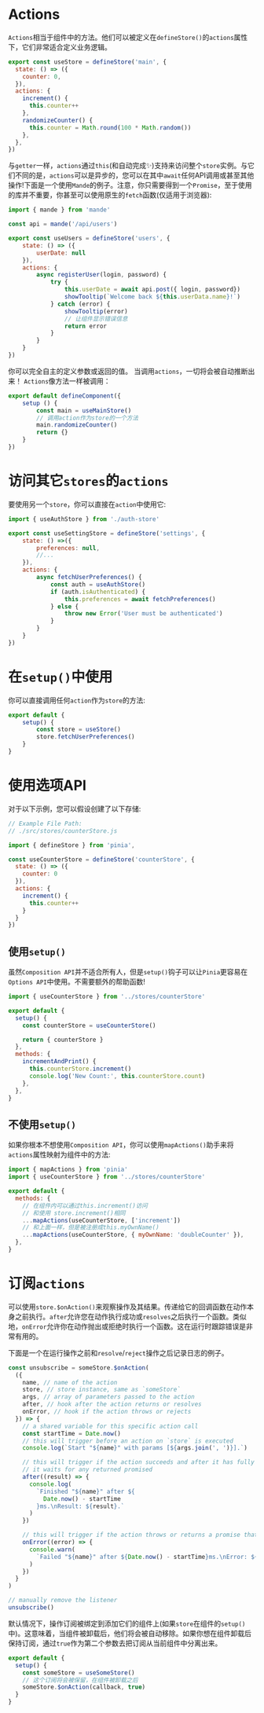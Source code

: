 # Actions

`Actions`相当于组件中的方法。他们可以被定义在`defineStore()`的`actions`属性下，它们非常适合定义业务逻辑。
```js
export const useStore = defineStore('main', {
  state: () => ({
    counter: 0,
  }),
  actions: {
    increment() {
      this.counter++
    },
    randomizeCounter() {
      this.counter = Math.round(100 * Math.random())
    },
  },
})
```

与`getter`一样，`actions`通过`this`(和自动完成✨)支持来访问整个`store`实例。与它们不同的是，`actions`可以是异步的，您可以在其中`await`任何API调用或甚至其他操作!下面是一个使用`Mande`的例子。注意，你只需要得到一个`Promise`，至于使用的库并不重要，你甚至可以使用原生的`fetch`函数(仅适用于浏览器):

```js
import { mande } from 'mande'

const api = mande('/api/users')

export const useUsers = defineStore('users', {
    state: () => ({
        userDate: null
    }),
    actions: {
        async registerUser(login, password) {
            try {
                this.userDate = await api.post({ login, password})
                showTooltip(`Welcome back ${this.userData.name}!`)
            } catch (error) {
                showTooltip(error)
                // 让组件显示错误信息
                return error
            }
        }
    }
})
```

你可以完全自主的定义参数或返回的值。
当调用`actions`，一切将会被自动推断出来！
`Actions`像方法一样被调用：
```js
export default defineComponent({
    setup () {
        const main = useMainStore()
        // 调用action作为store的一个方法
        main.randomizeCounter()
        return {}
    }
})
```

# 访问其它`stores`的`actions`
要使用另一个`store`，你可以直接在`action`中使用它:

```js
import { useAuthStore } from './auth-store'

export const useSettingStore = defineStore('settings', {
    state: () =>({
        preferences: null,
        //...
    }),
    actions: {
        async fetchUserPreferences() {
            const auth = useAuthStore()
            if (auth.isAuthenticated) {
                this.preferences = await fetchPreferences()
            } else {
                throw new Error('User must be authenticated')
            }
        }
    }
})

```

# 在`setup()`中使用
你可以直接调用任何`action`作为`store`的方法:

```js
export default {
    setup() {
        const store = useStore()
        store.fetchUserPreferences()
    }
}
```

# 使用选项API

对于以下示例，您可以假设创建了以下存储:

```js
// Example File Path:
// ./src/stores/counterStore.js

import { defineStore } from 'pinia',

const useCounterStore = defineStore('counterStore', {
  state: () => ({
    counter: 0
  }),
  actions: {
    increment() {
      this.counter++
    }
  }
})
```
## 使用`setup()`
虽然`Composition API`并不适合所有人，但是`setup()`钩子可以让`Pinia`更容易在`Options API`中使用。不需要额外的帮助函数!
```js
import { useCounterStore } from '../stores/counterStore'

export default {
  setup() {
    const counterStore = useCounterStore()

    return { counterStore }
  },
  methods: {
    incrementAndPrint() {
      this.counterStore.increment()
      console.log('New Count:', this.counterStore.count)
    },
  },
}
```
## 不使用`setup()`
如果你根本不想使用`Composition API`，你可以使用`mapActions()`助手来将`actions`属性映射为组件中的方法:

```js
import { mapActions } from 'pinia'
import { useCounterStore } from '../stores/counterStore'

export default {
  methods: {
    // 在组件内可以通过this.increment()访问
    // 和使用 store.increment()相同
    ...mapActions(useCounterStore, ['increment'])
    // 和上面一样，但是被注册成this.myOwnName()
    ...mapActions(useCounterStore, { myOwnName: 'doubleCounter' }),
  },
}
```

# 订阅`actions`

可以使用`store.$onAction()`来观察操作及其结果。传递给它的回调函数在动作本身之前执行。`after`允许您在动作执行成功或`resolves`之后执行一个函数。类似地，`onError`允许你在动作抛出或拒绝时执行一个函数。这在运行时跟踪错误是非常有用的。

下面是一个在运行操作之前和`resolve`/`reject`操作之后记录日志的例子。
```js
const unsubscribe = someStore.$onAction(
  ({
    name, // name of the action
    store, // store instance, same as `someStore`
    args, // array of parameters passed to the action
    after, // hook after the action returns or resolves
    onError, // hook if the action throws or rejects
  }) => {
    // a shared variable for this specific action call
    const startTime = Date.now()
    // this will trigger before an action on `store` is executed
    console.log(`Start "${name}" with params [${args.join(', ')}].`)

    // this will trigger if the action succeeds and after it has fully run.
    // it waits for any returned promised
    after((result) => {
      console.log(
        `Finished "${name}" after ${
          Date.now() - startTime
        }ms.\nResult: ${result}.`
      )
    })

    // this will trigger if the action throws or returns a promise that rejects
    onError((error) => {
      console.warn(
        `Failed "${name}" after ${Date.now() - startTime}ms.\nError: ${error}.`
      )
    })
  }
)

// manually remove the listener
unsubscribe()
```

默认情况下，操作订阅被绑定到添加它们的组件上(如果`store`在组件的`setup()`中)。这意味着，当组件被卸载后，他们将会被自动移除。如果你想在组件卸载后保持订阅，通过`true`作为第二个参数去把订阅从当前组件中分离出来。
```js
export default {
  setup() {
    const someStore = useSomeStore()
    // 这个订阅将会被保留，在组件被卸载之后
    someStore.$onAction(callback, true)
  }
}
```